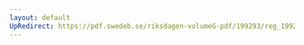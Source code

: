 ```yaml
---
layout: default
UpRedirect: https://pdf.swedeb.se/riksdagen-volumeG-pdf/199293/reg_199293/reg_199293_0383.pdf
---
```

